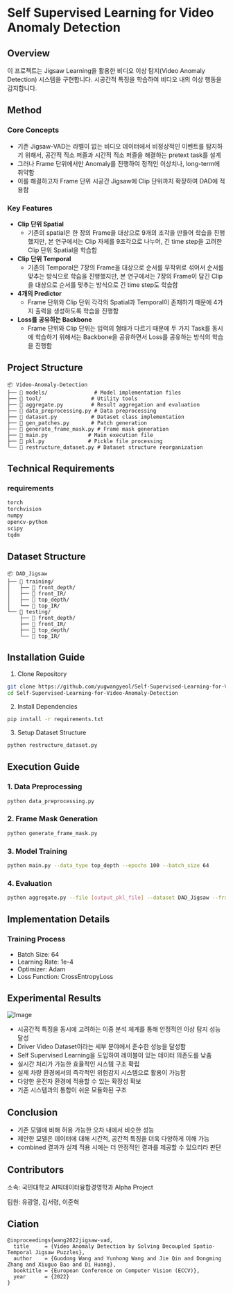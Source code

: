 # Self Supervised Learning for Video Anomaly Detection

## Overview
이 프로젝트는 Jigsaw Learning을 활용한 비디오 이상 탐지(Video Anomaly Detection) 시스템을 구현합니다. 시공간적 특징을 학습하여 비디오 내의 이상 행동을 감지합니다.

## Method
### Core Concepts
* 기존 Jigsaw-VAD는 라벨이 없는 비디오 데이터에서 비정상적인 이벤트를 탐지하기 위해서, 공간적 직소 퍼즐과 시간적 직소 퍼즐을 해결하는 pretext task를 설계
* 그러나 Frame 단위에서만 Anomaly를 진행하여 정적인 이상치나, long-term에 취약함
* 이를 해결하고자 Frame 단위 시공간 Jigsaw에 Clip 단위까지 확장하여 DAD에 적용함

### Key Features
* **Clip 단위 Spatial**
  * 기존의 spatial은 한 장의 Frame을 대상으로 9개의 조각을 만들어 학습을 진행했지만, 본 연구에서는 Clip 자체를 9조각으로 나누어, 긴 time step을 고려한 Clip 단위 Spatial을 학습함
* **Clip 단위 Temporal**
  * 기존의 Temporal은 7장의 Frame을 대상으로 순서를 무작위로 섞어서 순서를 맞추는 방식으로 학습을 진행했지만, 본 연구에서는 7장의 Frame이 담긴 Clip을 대상으로 순서를 맞추는 방식으로 긴 time step도 학습함
* **4개의 Predictor**
  * Frame 단위와 Clip 단위 각각의 Spatial과 Temporal이 존재하기 때문에 4가지 출력을 생성하도록 학습을 진행함
* **Loss를 공유하는 Backbone**
  * Frame 단위와 Clip 단위는 입력의 형태가 다르기 때문에 두 가지 Task를 동시에 학습하기 위해서는 Backbone을 공유하면서 Loss를 공유하는 방식의 학습을 진행함

## Project Structure
```
📦 Video-Anomaly-Detection
├── 📂 models/               # Model implementation files
├── 📂 tool/                # Utility tools
├── 📄 aggregate.py         # Result aggregation and evaluation
├── 📄 data_preprocessing.py # Data preprocessing
├── 📄 dataset.py           # Dataset class implementation
├── 📄 gen_patches.py       # Patch generation
├── 📄 generate_frame_mask.py # Frame mask generation
├── 📄 main.py             # Main execution file
├── 📄 pkl.py              # Pickle file processing
└── 📄 restructure_dataset.py # Dataset structure reorganization
```

## Technical Requirements

### requirements
```bash
torch
torchvision
numpy
opencv-python
scipy
tqdm
```

## Dataset Structure
```
📦 DAD_Jigsaw
├── 📂 training/
│   ├── 📂 front_depth/
│   ├── 📂 front_IR/
│   ├── 📂 top_depth/
│   └── 📂 top_IR/
└── 📂 testing/
    ├── 📂 front_depth/
    ├── 📂 front_IR/
    ├── 📂 top_depth/
    └── 📂 top_IR/
```

## Installation Guide

1. Clone Repository
```bash
git clone https://github.com/yugwangyeol/Self-Supervised-Learning-for-Video-Anomaly-Detection.git
cd Self-Supervised-Learning-for-Video-Anomaly-Detection
```

2. Install Dependencies
```bash
pip install -r requirements.txt
```

3. Setup Dataset Structure
```bash
python restructure_dataset.py
```

## Execution Guide

### 1. Data Preprocessing
```bash
python data_preprocessing.py
```

### 2. Frame Mask Generation
```bash
python generate_frame_mask.py
```

### 3. Model Training
```bash
python main.py --data_type top_depth --epochs 100 --batch_size 64
```

### 4. Evaluation
```bash
python aggregate.py --file [output_pkl_file] --dataset DAD_Jigsaw --frame_num [num_frames]
```

## Implementation Details

### Training Process
- Batch Size: 64
- Learning Rate: 1e-4
- Optimizer: Adam
- Loss Function: CrossEntropyLoss

## Experimental Results
![Image](https://github.com/user-attachments/assets/cee8ae5d-71cc-4f3c-9eb2-39661368e0c8)

* 시공간적 특징을 동시에 고려하는 이중 분석 체계를 통해 안정적인 이상 탐지 성능 달성
* Driver Video Dataset이라는 세부 분야에서 준수한 성능을 달성함
* Self Supervised Learning을 도입하여 레이블이 있는 데이터 의존도를 낮춤
* 실시간 처리가 가능한 효율적인 시스템 구조 확립
* 실제 차량 환경에서의 즉각적인 위험감지 시스템으로 활용이 가능함
* 다양한 운전자 환경에 적용할 수 있는 확장성 확보
* 기존 시스템과의 통합이 쉬운 모듈화된 구조

## Conclusion
* 기존 모델에 비해 허용 가능한 오차 내에서 비슷한 성능
* 제안한 모델은 데이터에 대해 시간적, 공간적 특징을 더욱 다양하게 이해 가능
* combined 결과가 실제 적용 시에는 더 안정적인 결과를 제공할 수 있으리라 판단

## Contributors
소속: 국민대학교 AI빅데이터융합경영학과 Alpha Project  

팀원: 유광열, 김서령, 이준혁

## Ciation
```BiTex
@inproceedings{wang2022jigsaw-vad,
  title     = {Video Anomaly Detection by Solving Decoupled Spatio-Temporal Jigsaw Puzzles},
  author    = {Guodong Wang and Yunhong Wang and Jie Qin and Dongming Zhang and Xiuguo Bao and Di Huang},
  booktitle = {European Conference on Computer Vision (ECCV)},
  year      = {2022}
}
```
